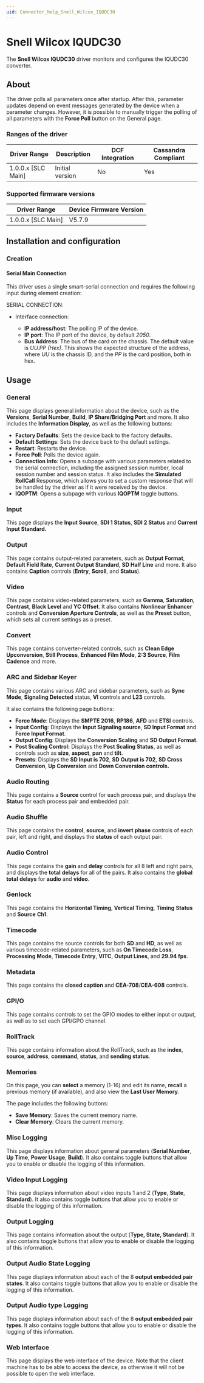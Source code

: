 ```yaml
---
uid: Connector_help_Snell_Wilcox_IQUDC30
---
```


# Snell Wilcox IQUDC30

The **Snell Wilcox IQUDC30** driver monitors and configures the IQUDC30 converter.

## About

The driver polls all parameters once after startup. After this, parameter updates depend on event messages generated by the device when a parameter changes. However, it is possible to manually trigger the polling of all parameters with the **Force Poll** button on the General page.

### Ranges of the driver

| **Driver Range**     | **Description** | **DCF Integration** | **Cassandra Compliant** |
|----------------------|-----------------|---------------------|-------------------------|
| 1.0.0.x \[SLC Main\] | Initial version | No                  | Yes                     |

### Supported firmware versions

| **Driver Range**     | **Device Firmware Version** |
|----------------------|-----------------------------|
| 1.0.0.x \[SLC Main\] | V5.7.9                      |

## Installation and configuration

### Creation

#### Serial Main Connection

This driver uses a single smart-serial connection and requires the following input during element creation:

SERIAL CONNECTION:

- Interface connection:

  - **IP address/host**: The polling IP of the device.
  - **IP port**: The IP port of the device, by default *2050*.
  - **Bus Address**: The bus of the card on the chassis. The default value is *UU.PP (Hex)*. This shows the expected structure of the address, where *UU* is the chassis ID, and the *PP* is the card position, both in hex.

## Usage

### General

This page displays general information about the device, such as the **Versions**, **Serial Number**, **Build**, **IP Share/Bridging Port** and more. It also includes the **Information Display**, as well as the following buttons:

- **Factory Defaults**: Sets the device back to the factory defaults.
- **Default Settings**: Sets the device back to the default settings.
- **Restart**: Restarts the device.
- **Force Poll**: Polls the device again.
- **Connection Info**: Opens a subpage with various parameters related to the serial connection, including the assigned session number, local session number and session status. It also includes the **Simulated RollCall** Response, which allows you to set a custom response that will be handled by the driver as if it were received by the device.
- **IQOPTM**: Opens a subpage with various **IQOPTM** toggle buttons.

### Input

This page displays the **Input Source**, **SDI 1 Status**, **SDI 2 Status** and **Current Input Standard.**

### Output

This page contains output-related parameters, such as **Output** **Format**, **Default Field Rate**, **Current Output Standard**, **SD Half Line** and more. It also contains **Caption** controls (**Entry**, **Scroll**, and **Status**).

### Video

This page contains video-related parameters, such as **Gamma**, **Saturation**, **Contrast**, **Black Level** and **YC Offset**. It also contains **Nonlinear Enhancer** controls and **Conversion Aperture Controls**, as well as the **Preset** button, which sets all current settings as a preset.

### Convert

This page contains converter-related controls, such as **Clean Edge Upconversion**, **Still Process**, **Enhanced Film Mode**, **2:3 Source**, **Film Cadence** and more.

### ARC and Sidebar Keyer

This page contains various ARC and sidebar parameters, such as **Sync Mode**, **Signaling Detected** status, **VI** controls and **L23** controls.

It also contains the following page buttons:

- **Force Mode**: Displays the **SMPTE 2016**, **RP186**, **AFD** and **ETSI** controls.
- **Input Config**: Displays the **Input Signaling source**, **SD Input Format** and **Force Input Format**.
- **Output Config**: Displays the **Conversion Scaling** and **SD Output Format**.
- **Post Scaling Control:** Displays the **Post Scaling Status**, as well as controls such as **size**, **aspect**, **pan** and **tilt**.
- **Presets**: Displays the **SD Input is 702**, **SD Output is 702**, **SD Cross Conversion**, **Up Conversion** and **Down Conversion controls.**

### Audio Routing

This page contains a **Source** control for each process pair, and displays the **Status** for each process pair and embedded pair.

### Audio Shuffle

This page contains the **control**, **source**, and **invert** **phase** controls of each pair, left and right, and displays the **status** of each output pair.

### Audio Control

This page contains the **gain** and **delay** controls for all 8 left and right pairs, and displays the **total** **delays** for all of the pairs. It also contains the **global** **total** **delays** for **audio** and **video**.

### Genlock

This page contains the **Horizontal Timing**, **Vertical Timing**, **Timing** **Status** and **Source** **Ch1**.

### Timecode

This page contains the source controls for both **SD** and **HD**, as well as various timecode-related parameters, such as **On Timecode Loss**, **Processing Mode**, **Timecode Entry**, **VITC**, **Output Lines**, and **29.94 fps**.

### Metadata

This page contains the **closed caption** and **CEA-708**/**CEA-608** controls.

### GPI/O

This page contains controls to set the GPIO modes to either input or output, as well as to set each GPI/GPO channel.

### RollTrack

This page contains information about the RollTrack, such as the **index**, **source**, **address**, **command**, **status**, and **sending status**.

### Memories

On this page, you can **select** a memory (1-16) and edit its name, **recall** a previous memory (if available), and also view the **Last User Memory**.

The page includes the following buttons:

- **Save Memory**: Saves the current memory name.
- **Clear Memory**: Clears the current memory.

### Misc Logging

This page displays information about general parameters (**Serial Number**, **Up Time**, **Power Usage**, **Build**). It also contains toggle buttons that allow you to enable or disable the logging of this information.

### Video Input Logging

This page displays information about video inputs 1 and 2 (**Type**, **State**, **Standard**). It also contains toggle buttons that allow you to enable or disable the logging of this information.

### Output Logging

This page contains information about the output (**Type, State, Standard**). It also contains toggle buttons that allow you to enable or disable the logging of this information.

### Output Audio State Logging

This page displays information about each of the 8 **output embedded pair states**. It also contains toggle buttons that allow you to enable or disable the logging of this information.

### Output Audio type Logging

This page displays information about each of the 8 **output embedded pair types**. It also contains toggle buttons that allow you to enable or disable the logging of this information.

### Web Interface

This page displays the web interface of the device. Note that the client machine has to be able to access the device, as otherwise it will not be possible to open the web interface.
